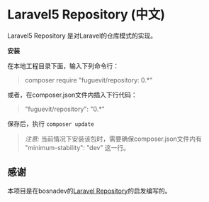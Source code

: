 # Laravel5 Repository (中文)

Laravel5 Repository 是对Laravel的仓库模式的实现。

**安装**

在本地工程目录下面，输入下列命令行：

> composer require "fuguevit/repository: 0.*"

或者，在composer.json文件内插入下行代码：

> "fuguevit/repository": "0.*"

保存后，执行 `composer update`

> *注意:* 当前情况下安装该包时，需要确保composer.json文件内有 "minimum-stability": "dev" 这一行。

**感谢**
----
本项目是在bosnadev的[Laravel Repository](https://github.com/bosnadev/repository)的启发编写的。